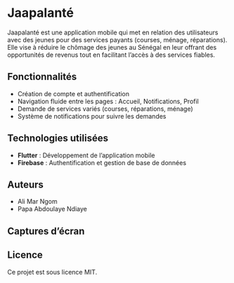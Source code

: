# Jaapalanté

Jaapalanté est une application mobile qui met en relation des utilisateurs avec des jeunes pour des services payants (courses, ménage, réparations). Elle vise à réduire le chômage des jeunes au Sénégal en leur offrant des opportunités de revenus tout en facilitant l’accès à des services fiables.

## Fonctionnalités
- Création de compte et authentification
- Navigation fluide entre les pages : Accueil, Notifications, Profil
- Demande de services variés (courses, réparations, ménage)
- Système de notifications pour suivre les demandes

## Technologies utilisées
- **Flutter** : Développement de l’application mobile
- **Firebase** : Authentification et gestion de base de données

## Auteurs
- Ali Mar Ngom
- Papa Abdoulaye Ndiaye

## Captures d’écran

## Licence
Ce projet est sous licence MIT.

